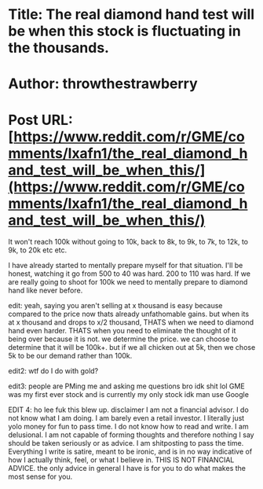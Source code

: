 # Title: The real diamond hand test will be when this stock is fluctuating in the thousands.
# Author: throwthestrawberry
# Post URL: [https://www.reddit.com/r/GME/comments/lxafn1/the_real_diamond_hand_test_will_be_when_this/](https://www.reddit.com/r/GME/comments/lxafn1/the_real_diamond_hand_test_will_be_when_this/)


It won't reach 100k without going to 10k, back to 8k, to 9k, to 7k, to 12k, to 9k, to 20k etc etc.

I have already started to mentally prepare myself for that situation. I'll be honest, watching it go from 500 to 40 was hard. 200 to 110 was hard. If we are really going to shoot for 100k we need to mentally prepare to diamond hand like never before.

edit: yeah, saying you aren't selling at x thousand is easy because compared to the price now thats already unfathomable gains. but when its at x thousand and drops to x/2 thousand, THATS when we need to diamond hand even harder. THATS when you need to eliminate the thought of it being over because it is not. we determine the price. we can choose to determine that it will be 100k+. but if we all chicken out at 5k, then we chose 5k to be our demand rather than 100k.

edit2: wtf do I do with gold?

edit3: people are PMing me and asking me questions bro idk shit lol GME was my first ever stock and is currently my only stock idk man use Google

EDIT 4: ho lee fuk this blew up. disclaimer I am not a financial advisor. I do not know what I am doing. I am barely even a retail investor. I literally just yolo money for fun to pass time. I do not know how to read and write. I am delusional. I am not capable of forming thoughts and therefore nothing I say should be taken seriously or as advice. I am shitposting to pass the time. Everything I write is satire, meant to be ironic, and is in no way indicative of how I actually think, feel, or what I believe in. THIS IS NOT FINANCIAL ADVICE. the only advice in general I have is for you to do what makes the most sense for you.